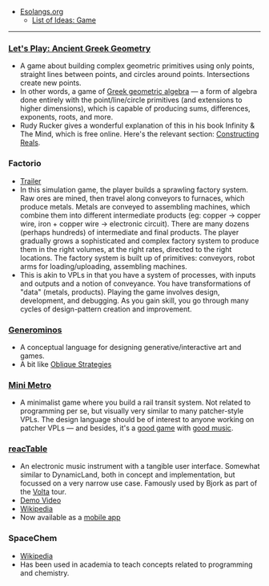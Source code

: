 * [Esolangs.org](http://esolangs.org)
    * [List of Ideas: Game](http://esolangs.org/wiki/List_of_ideas#Game)

---


### [Let's Play: Ancient Greek Geometry](https://sciencevsmagic.net/geo/)
* A game about building complex geometric primitives using only points, straight lines between points, and circles around points. Intersections create new points.
* In other words, a game of [Greek geometric algebra](https://en.wikipedia.org/wiki/History_of_algebra#Greek_geometric_algebra) — a form of algebra done entirely with the point/line/circle primitives (and extensions to higher dimensions), which is capable of producing sums, differences, exponents, roots, and more.
* Rudy Rucker gives a wonderful explanation of this in his book Infinity & The Mind, which is free online. Here's the relevant section: [Constructing Reals](http://www.rudyrucker.com/infinityandthemind/#calibre_link-318).



### Factorio
* [Trailer](https://www.youtube.com/watch?v=DR01YdFtWFI)
* In this simulation game, the player builds a sprawling factory system. Raw ores are mined, then travel along conveyors to furnaces, which produce metals. Metals are conveyed to assembling machines, which combine them into different intermediate products (eg: copper -> copper wire, iron + copper wire -> electronic circuit). There are many dozens (perhaps hundreds) of intermediate and final products. The player gradually grows a sophisticated and complex factory system to produce them in the right volumes, at the right rates, directed to the right locations. The factory system is built up of primitives: conveyors, robot arms for loading/uploading, assembling machines.
* This is akin to VPLs in that you have a system of processes, with inputs and outputs and a notion of conveyance. You have transformations of "data" (metals, products). Playing the game involves design, development, and debugging. As you gain skill, you go through many cycles of design-pattern creation and improvement.


### [Generominos](http://www.galaxykate.com/generominos/)
* A conceptual language for designing generative/interactive art and games.
* A bit like [Oblique Strategies](https://en.wikipedia.org/wiki/Oblique_Strategies)


### [Mini Metro](http://dinopoloclub.com/minimetro/)
* A minimalist game where you build a rail transit system. Not related to programming per se, but visually very similar to many patcher-style VPLs. The design language should be of interest to anyone working on patcher VPLs — and besides, it's a [good game](http://www.metacritic.com/game/ios/mini-metro) with [good music](http://designingsound.org/2016/02/18/the-programmed-music-of-mini-metro-interview-with-rich-vreeland-disasterpeace/).


### [reacTable](http://reactable.com)
* An electronic music instrument with a tangible user interface. Somewhat similar to DynamicLand, both in concept and implementation, but focussed on a very narrow use case. Famously used by Bjork as part of the [Volta](https://en.wikipedia.org/wiki/Volta_(album)) tour.
* [Demo Video](https://www.youtube.com/watch?v=0h-RhyopUmc)
* [Wikipedia](https://en.wikipedia.org/wiki/Reactable)
* Now available as a [mobile app](http://reactable.com/mobile/)


### SpaceChem
* [Wikipedia](https://en.wikipedia.org/wiki/SpaceChem)
* Has been used in academia to teach concepts related to programming and chemistry.
